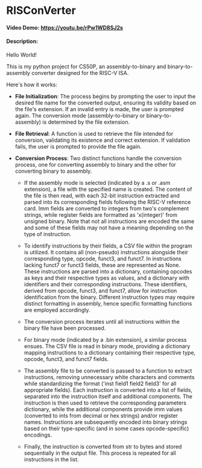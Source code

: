 # RISConVerter
#### Video Demo:  <https://youtu.be/rPw1WD8SJ2s>
#### Description: 
Hello World! 

This is my python project for CS50P, an assembly-to-binary and binary-to-assembly converter designed for the RISC-V ISA.

Here's how it works:

- **File Initialization**: The process begins by prompting the user to input the desired file name for the converted output, ensuring its validity based on the file's extension. If an invalid entry is made, the user is prompted again. The conversion mode (assembly-to-binary or binary-to-assembly) is determined by the file extension.

- **File Retrieval**: A function is used to retrieve the file intended for conversion, validating its existence and correct extension. If validation fails, the user is prompted to provide the file again.

- **Conversion Process**: Two distinct functions handle the conversion process, one for converting assembly to binary and the other for converting binary to assembly.

    - If the assembly mode is selected (indicated by a .s or .asm extension), a file with the specified name is created. The content of the file is then read, with each 32-bit instruction extracted and parsed into its corresponding fields following the RISC-V reference card. Imm fields are converted to integers from two's complement strings, while register fields are formatted as 'x(integer)' from unsigned binary. Note that not all instructions are encoded the same and some of these fields may not have a meaning depending on the type of instruction. 
    
    - To identify instructions by their fields, a CSV file within the program is utilized. It contains all (non-pseudo) instructions alongside their corresponding type, opcode, funct3, and funct7. In instructions lacking funct7 or funct3 fields, these are represented as None. These instructions are parsed into a dictionary, containing opcodes as keys and their respective types as values, and a dictionary with identifiers and their corresponding instructions. These identifiers, derived from opcode, funct3, and funct7, allow for instruction identification from the binary. Different instruction types may require distinct formatting in assembly, hence specific formatting functions are employed accordingly.

    - The conversion process iterates until all instructions within the binary file have been processed.

    - For binary mode (indicated by a .bin extension), a similar process ensues. The CSV file is read in binary mode, providing a dictionary mapping instructions to a dictionary containing their respective type, opcode, funct3, and funct7 fields.

    - The assembly file to be converted is passed to a function to extract instructions, removing unnecessary white characters and comments while standardizing the format ('inst field1 field2 field3' for all appropriate fields). Each instruction is converted into a list of fields, separated into the instruction itself and additional components. The instruction is then used to retrieve the corresponding parameters dictionary, while the additional components provide imm values (converted to ints from decimal or hex strings) and/or register names. Instructions are subsequently encoded into binary strings based on their type-specific (and in some cases opcode-specific) encodings.

    - Finally, the instruction is converted from str to bytes and stored sequentially in the output file. This process is repeated for all instructions in the list.